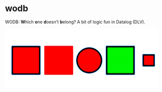 # wodb
WODB: **W**hich **o**ne **d**oesn't **b**elong? A bit of logic fun in Datalog (DLV).

![One is different from all the others..](/meta-special/which-does-not-belong.jpg?raw=true "Which one doesn't belong?")
